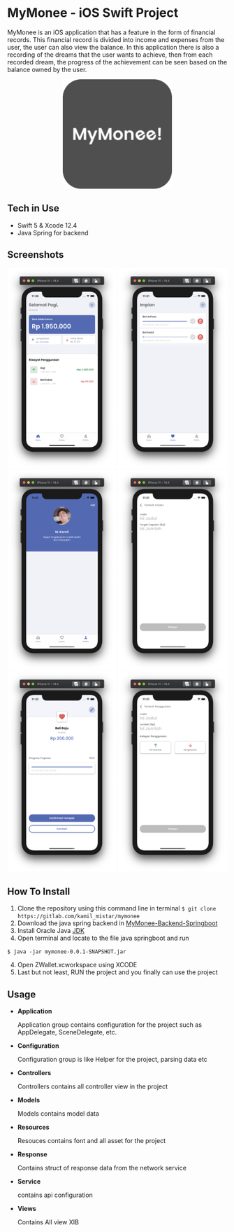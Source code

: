 # MyMonee - iOS Swift Project

MyMonee is an iOS application that has a feature in the form of financial records. This financial record is divided into income and expenses from the user, the user can also view the balance. In this application there is also a recording of the dreams that the user wants to achieve, then from each recorded dream, the progress of the achievement can be seen based on the balance owned by the user.

<p align="center">
  <img src ="Documentation/Logo.png" width="250px">
</p>

## Tech in Use
- Swift 5 & Xcode 12.4
- Java Spring for backend

## Screenshots
<p align="center">
<img src ="Documentation/Home.png" width="250px"> <img src ="Documentation/Impian.png" width="250px"> <img src ="Documentation/Profile.png" width="250px">
<img src ="Documentation/Impian-Add.png" width="250px"> <img src ="Documentation/Impian-Detail.png" width="250px"> <img src ="Documentation/Penggunaan-Add.png" width="250px">
</p>

## How To Install
1. Clone the repository using this command line in terminal
```$ git clone https://gitlab.com/kamil_mistar/mymonee```
2. Download the java spring backend in [MyMonee-Backend-Springboot](https://drive.google.com/file/d/1mpzGBMpK-dxsLPWrF8QCBix1dRzf2O_r/view?usp=sharing)
3. Install Oracle Java [JDK](https://www.oracle.com/java/technologies/javase/javase-jdk8-downloads.html)
4. Open terminal and locate to the file java springboot and run
```
$ java -jar mymonee-0.0.1-SNAPSHOT.jar
```
4. Open ZWallet.xcworkspace using XCODE
5. Last but not least, RUN the project and you finally can use the project

## Usage
* **Application**

  Application group contains configuration for the project such as AppDelegate, SceneDelegate, etc.
  
* **Configuration**
  
  Configuration group is like Helper for the project, parsing data etc
  
* **Controllers**
  
  Controllers contains all controller view in the project

* **Models**
  
  Models contains model data
  
* **Resources**

  Resouces contains font and all asset for the project
  
* **Response**

  Contains struct of response data from the network service
  
* **Service**

  contains api configuration
  
* **Views**
  
  Contains All view XIB 
  

